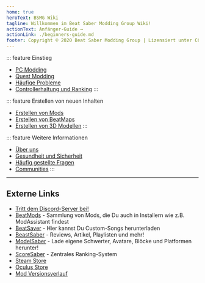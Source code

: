 ```yaml
---
home: true
heroText: BSMG Wiki
tagline: Willkommen im Beat Saber Modding Group Wiki!
actionText: Anfänger-Guide →
actionLink: ./beginners-guide.md
footer: Copyright © 2020 Beat Saber Modding Group | Lizensiert unter CC BY-NC-SA 4.0
---
```


<div class='features'>

::: feature Einstieg
* [PC Modding](./pc-modding.md)
* [Quest Modding](./quest-modding.md)
* [Häufige Probleme](./support/)
* [Controllerhaltung und Ranking](./grips-and-tricks.md)
:::

::: feature Erstellen von neuen Inhalten
* [Erstellen von Mods](./modding/)
* [Erstellen von BeatMaps](./mapping/)
* [Erstellen von 3D Modellen](./models/)
:::

::: feature Weitere Informationen
* [Über uns](./about/)
* [Gesundheit und Sicherheit](./health-and-safety.md)
* [Häufig gestellte Fragen](./faq/)
* [Communities](./communities/)
:::

</div>
<hr />

## Externe Links
* [Tritt dem Discord-Server bei!](https://discord.gg/beatsabermods)
* [BeatMods](https://beatmods.com) - Sammlung von Mods, die Du auch in Installern wie z.B. ModAssistant findest
* [BeatSaver](https://beatsaver.com/) - Hier kannst Du Custom-Songs herunterladen
* [BeastSaber](https://bsaber.com/) - Reviews, Artikel, Playlisten und mehr!
* [ModelSaber](https://modelsaber.com/) - Lade eigene Schwerter, Avatare, Blöcke und Platformen herunter!
* [ScoreSaber](https://scoresaber.com/) - Zentrales Ranking-System
* [Steam Store](https://store.steampowered.com/app/620980/Beat_Saber/)
* [Oculus Store](https://www.oculus.com/experiences/rift/1304877726278670/)
* [Mod Versionsverlauf](https://docs.google.com/spreadsheets/d/1eVRbCUyaXjKUJRSNPZWERUO9tULK415buU0q-H7Z0dY/edit#gid=0)
